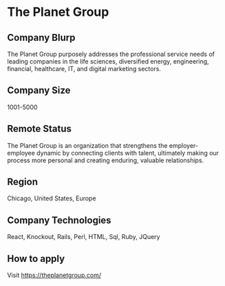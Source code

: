 # The Planet Group

## Company Blurp

The Planet Group purposely addresses the professional service needs of leading companies in the life sciences, diversified energy, engineering, financial, healthcare, IT, and digital marketing sectors.

## Company Size

1001-5000

## Remote Status

The Planet Group is an organization that strengthens the employer-employee dynamic by connecting clients with talent, ultimately making our process more personal and creating enduring, valuable relationships.

## Region

Chicago, United States, Europe

## Company Technologies

 React, Knockout, Rails, Perl, HTML, Sql, Ruby, JQuery
 
## How to apply

Visit https://theplanetgroup.com/
